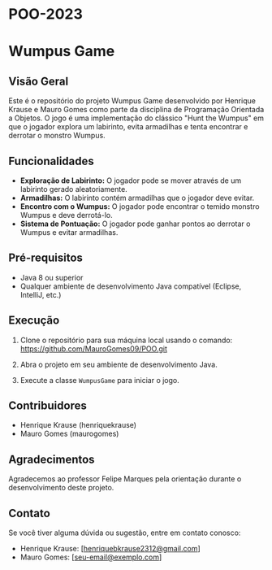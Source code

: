 # POO-2023

# Wumpus Game

## Visão Geral

Este é o repositório do projeto Wumpus Game desenvolvido por Henrique Krause e Mauro Gomes como parte da disciplina de Programação Orientada a Objetos. O jogo é uma implementação do clássico "Hunt the Wumpus" em que o jogador explora um labirinto, evita armadilhas e tenta encontrar e derrotar o monstro Wumpus.

## Funcionalidades

- **Exploração de Labirinto:** O jogador pode se mover através de um labirinto gerado aleatoriamente.
- **Armadilhas:** O labirinto contém armadilhas que o jogador deve evitar.
- **Encontro com o Wumpus:** O jogador pode encontrar o temido monstro Wumpus e deve derrotá-lo.
- **Sistema de Pontuação:** O jogador pode ganhar pontos ao derrotar o Wumpus e evitar armadilhas.

## Pré-requisitos

- Java 8 ou superior
- Qualquer ambiente de desenvolvimento Java compatível (Eclipse, IntelliJ, etc.)

## Execução

1. Clone o repositório para sua máquina local usando o comando:
   https://github.com/MauroGomes09/POO.git

2. Abra o projeto em seu ambiente de desenvolvimento Java.

3. Execute a classe `WumpusGame` para iniciar o jogo.

## Contribuidores

- Henrique Krause (henriquekrause)
- Mauro Gomes (maurogomes)

## Agradecimentos

Agradecemos ao professor Felipe Marques pela orientação durante o desenvolvimento deste projeto.

## Contato

Se você tiver alguma dúvida ou sugestão, entre em contato conosco:

- Henrique Krause: [henriquebkrause2312@gmail.com]
- Mauro Gomes: [seu-email@exemplo.com]
